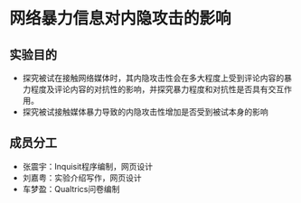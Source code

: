 # 网络暴力信息对内隐攻击的影响
## 实验目的
- 探究被试在接触网络媒体时，其内隐攻击性会在多大程度上受到评论内容的暴力程度及评论内容的对抗性的影响，并探究暴力程度和对抗性是否具有交互作用。
- 探究被试接触媒体暴力导致的内隐攻击性增加是否受到被试本身的影响
## 成员分工
- 张震宇：Inquisit程序编制，网页设计
- 刘嘉粤：实验介绍写作，网页设计
- 车梦盈：Qualtrics问卷编制
